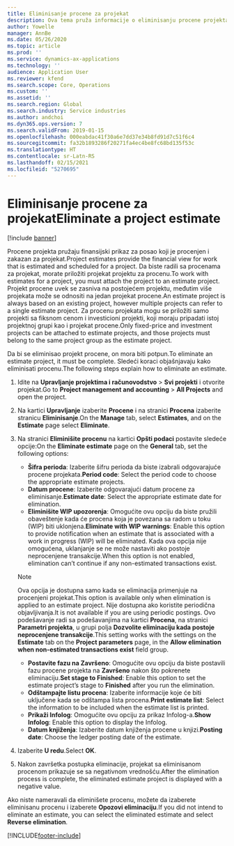 ```yaml
---
title: Eliminisanje procene za projekat
description: Ova tema pruža informacije o eliminisanju procene projekta nakon što je završena.
author: Yowelle
manager: AnnBe
ms.date: 05/26/2020
ms.topic: article
ms.prod: ''
ms.service: dynamics-ax-applications
ms.technology: ''
audience: Application User
ms.reviewer: kfend
ms.search.scope: Core, Operations
ms.custom: ''
ms.assetid: ''
ms.search.region: Global
ms.search.industry: Service industries
ms.author: andchoi
ms.dyn365.ops.version: 7
ms.search.validFrom: 2019-01-15
ms.openlocfilehash: 000eabdac41f30a6e7dd37e34b8fd91d7c51f6c4
ms.sourcegitcommit: fa32b1893286f20271fa4ec4be8fc68bd135f53c
ms.translationtype: HT
ms.contentlocale: sr-Latn-RS
ms.lasthandoff: 02/15/2021
ms.locfileid: "5270695"
---
```

# <a name="eliminate-a-project-estimate"></a><span data-ttu-id="94593-103">Eliminisanje procene za projekat</span><span class="sxs-lookup"><span data-stu-id="94593-103">Eliminate a project estimate</span></span>

[!include [banner](../includes/banner.md)]

<span data-ttu-id="94593-104">Procene projekta pružaju finansijski prikaz za posao koji je procenjen i zakazan za projekat.</span><span class="sxs-lookup"><span data-stu-id="94593-104">Project estimates provide the financial view for work that is estimated and scheduled for a project.</span></span> <span data-ttu-id="94593-105">Da biste radili sa procenama za projekat, morate priložiti projekat projektu za procenu.</span><span class="sxs-lookup"><span data-stu-id="94593-105">To work with estimates for a project, you must attach the project to an estimate project.</span></span> <span data-ttu-id="94593-106">Projekt procene uvek se zasniva na postojećem projektu, međutim više projekata može se odnositi na jedan projekat procene.</span><span class="sxs-lookup"><span data-stu-id="94593-106">An estimate project is always based on an existing project, however multiple projects can refer to a single estimate project.</span></span> <span data-ttu-id="94593-107">Za procenu projekata mogu se priložiti samo projekti sa fiksnom cenom i investicioni projekti, koji moraju pripadati istoj projektnoj grupi kao i projekat procene.</span><span class="sxs-lookup"><span data-stu-id="94593-107">Only fixed-price and investment projects can be attached to estimate projects, and those projects must belong to the same project group as the estimate project.</span></span>

<span data-ttu-id="94593-108">Da bi se eliminisao projekt procene, on mora biti potpun.</span><span class="sxs-lookup"><span data-stu-id="94593-108">To eliminate an estimate project, it must be complete.</span></span> <span data-ttu-id="94593-109">Sledeći koraci objašnjavaju kako eliminisati procenu.</span><span class="sxs-lookup"><span data-stu-id="94593-109">The following steps explain how to eliminate an estimate.</span></span>

1. <span data-ttu-id="94593-110">Idite na **Upravljanje projektima i računovodstvo** > **Svi projekti** i otvorite projekat.</span><span class="sxs-lookup"><span data-stu-id="94593-110">Go to **Project management and accounting** > **All Projects** and open the project.</span></span> 
2. <span data-ttu-id="94593-111">Na kartici **Upravljanje** izaberite **Procene** i na stranici **Procena** izaberite stranicu **Eliminisanje**.</span><span class="sxs-lookup"><span data-stu-id="94593-111">On the **Manage** tab, select **Estimates**, and on the **Estimate** page select **Eliminate**.</span></span>
3. <span data-ttu-id="94593-112">Na stranici **Eliminišite procenu** na kartici **Opšti podaci** postavite sledeće opcije:</span><span class="sxs-lookup"><span data-stu-id="94593-112">On the **Eliminate estimate** page on the **General** tab, set the following options:</span></span>

   - <span data-ttu-id="94593-113">**Šifra perioda**: Izaberite šifru perioda da biste izabrali odgovarajuće procene projekata.</span><span class="sxs-lookup"><span data-stu-id="94593-113">**Period code**: Select the period code to choose the appropriate estimate projects.</span></span> 
   - <span data-ttu-id="94593-114">**Datum procene**: Izaberite odgovarajući datum procene za eliminisanje.</span><span class="sxs-lookup"><span data-stu-id="94593-114">**Estimate date**: Select the appropriate estimate date for elimination.</span></span>
   - <span data-ttu-id="94593-115">**Eliminišite WIP upozorenja**: Omogućite ovu opciju da biste pružili obaveštenje kada će procena koja je povezana sa radom u toku (WIP) biti uklonjena.</span><span class="sxs-lookup"><span data-stu-id="94593-115">**Eliminate with WIP warnings**: Enable this option to provide notification when an estimate that is associated with a work in progress (WIP) will be eliminated.</span></span> <span data-ttu-id="94593-116">Kada ova opcija nije omogućena, uklanjanje se ne može nastaviti ako postoje neprocenjene transakcije.</span><span class="sxs-lookup"><span data-stu-id="94593-116">When this option is not enabled, elimination can’t continue if any non-estimated transactions exist.</span></span> 
   > [!NOTE]
   > <span data-ttu-id="94593-117">Ova opcija je dostupna samo kada se eliminacija primenjuje na procenjeni projekat.</span><span class="sxs-lookup"><span data-stu-id="94593-117">This option is available only when elimination is applied to an estimate project.</span></span> <span data-ttu-id="94593-118">Nije dostupna ako koristite periodična objavljivanja.</span><span class="sxs-lookup"><span data-stu-id="94593-118">It is not available if you are using periodic postings.</span></span> <span data-ttu-id="94593-119">Ovo podešavanje radi sa podešavanjima na kartici **Procena**, na stranici **Parametri projekta**, u grupi polja **Dozvolite eliminaciju kada postoje neprocenjene transakcije**.</span><span class="sxs-lookup"><span data-stu-id="94593-119">This setting works with the settings on the **Estimate** tab on the **Project parameters** page, in the **Allow elimination when non-estimated transactions exist** field group.</span></span>
   - <span data-ttu-id="94593-120">**Postavite fazu na Završeno**: Omogućite ovu opciju da biste postavili fazu procene projekta na **Završeno** nakon što pokrenete eliminaciju.</span><span class="sxs-lookup"><span data-stu-id="94593-120">**Set stage to Finished**: Enable this option to set the estimate project’s stage to **Finished** after you run the elimination.</span></span>
   - <span data-ttu-id="94593-121">**Odštampajte listu procena**: Izaberite informacije koje će biti uključene kada se odštampa lista procena.</span><span class="sxs-lookup"><span data-stu-id="94593-121">**Print estimate list**: Select the information to be included when the estimate list is printed.</span></span>
   - <span data-ttu-id="94593-122">**Prikaži Infolog**: Omogućite ovu opciju za prikaz Infolog-a.</span><span class="sxs-lookup"><span data-stu-id="94593-122">**Show Infolog**: Enable this option to display the Infolog.</span></span>
   - <span data-ttu-id="94593-123">**Datum knjiženja**: Izaberite datum knjiženja procene u knjizi.</span><span class="sxs-lookup"><span data-stu-id="94593-123">**Posting date**: Choose the ledger posting date of the estimate.</span></span>

4.  <span data-ttu-id="94593-124">Izaberite **U redu**.</span><span class="sxs-lookup"><span data-stu-id="94593-124">Select **OK**.</span></span>
5. <span data-ttu-id="94593-125">Nakon završetka postupka eliminacije, projekat sa eliminisanom procenom prikazuje se sa negativnom vrednošću.</span><span class="sxs-lookup"><span data-stu-id="94593-125">After the elimination process is complete, the eliminated estimate project is displayed with a negative value.</span></span> 

<span data-ttu-id="94593-126">Ako niste nameravali da eliminišete procenu, možete da izaberete eliminisanu procenu i izaberete **Opozovi eliminaciju**.</span><span class="sxs-lookup"><span data-stu-id="94593-126">If you did not intend to eliminate an estimate, you can select the eliminated estimate and select **Reverse elimination**.</span></span>   


[!INCLUDE[footer-include](../includes/footer-banner.md)]
